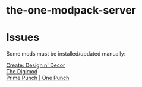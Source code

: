 # the-one-modpack-server

# Issues

Some mods must be installed/updated manually:

[Create: Design n' Decor](https://www.curseforge.com/minecraft/mc-mods/create-design-n-decor)  
[The Digimod](https://www.curseforge.com/minecraft/mc-mods/the-digimod-beta)  
[Prime Punch | One Punch](https://www.curseforge.com/minecraft/mc-mods/prime-punch-one-punch-mod)  


